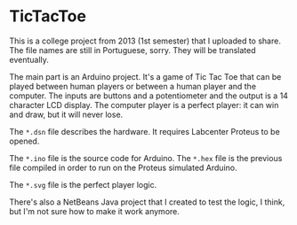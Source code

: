 # TicTacToe

This is a college project from 2013 (1st semester) that I uploaded to share. The file names are still in Portuguese, sorry. They will be translated eventually.

The main part is an Arduino project. It's a game of Tic Tac Toe that can be played between human players or between a human player and the computer. The inputs are buttons and a potentiometer and the output is a 14 character LCD display. The computer player is a perfect player: it can win and draw, but it will never lose.

The `*.dsn` file describes the hardware. It requires Labcenter Proteus to be opened.

The `*.ino` file is the source code for Arduino. The `*.hex` file is the previous file compiled in order to run on the Proteus simulated Arduino.

The `*.svg` file is the perfect player logic.

There's also a NetBeans Java project that I created to test the logic, I think, but I'm not sure how to make it work anymore.
